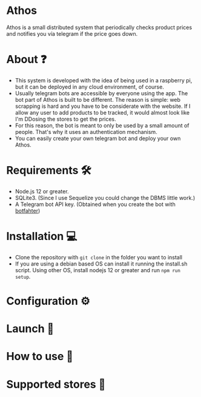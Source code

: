 # Athos

Athos is a small distributed system that periodically checks product prices and notifies you vía telegram if the price goes down. 

# About ❓
- This system is developed with the idea of being used in a raspberry pi, but it can be deployed in any cloud environment, of course.
- Usually telegram bots are accessible by everyone using the app. The bot part of Athos is built to be different. The reason is simple: web scrapping is hard and you have to be considerate with the website. If I allow any user to add products to be tracked, it would almost look like I'm DDosing the stores to get the prices.
- For this reason, the bot is meant to only be used by a small amount of people. That's why it uses an authentication mechanism.
- You can easily create your own telegram bot and deploy your own Athos. 

# Requirements 🛠
- Node.js 12 or greater.
- SQLite3. (Since I use Sequelize you could change the DBMS little work.)
- A Telegram bot API key. (Obtained when you create the bot with [botfahter](https://core.telegram.org/bots#6-botfather))

# Installation 💻
- Clone the repository with `git clone` in the folder you want to install
- If you are using a debian based OS can install it running the install.sh script. Using other OS, install nodejs 12 or greater and run `npm run setup`.

# Configuration ⚙️


# Launch 🚀


# How to use 🤖


# Supported stores 🏪
